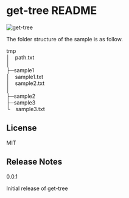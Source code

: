 # get-tree README

![get-tree](https://github.com/sumotsu222/get-tree/try.gif)

The folder structure of the sample is as follow.

tmp  
│&emsp;path.txt  
│  
├─sample1  
│&emsp;sample1.txt  
│&emsp;sample2.txt  
│  
├─sample2  
├─sample3  
└&emsp;sample3.txt  

## License
MIT

## Release Notes

0.0.1

Initial release of get-tree
